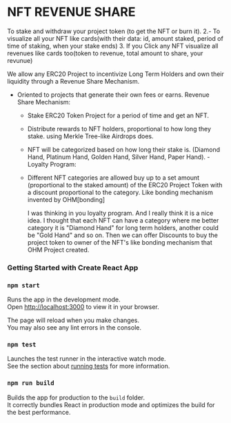 # NFT REVENUE SHARE

To stake and withdraw your project token (to get the NFT or burn it). 2.- To visualize all your NFT like cards(with their data: id, amount staked, period of time of staking, when your stake ends) 3. If you Click any NFT visualize all revenues like cards too(token to revenue, total amount to share, your revunue)


We allow any ERC20 Project to incentivize Long Term Holders and own their liquidity through a Revenue Share Mechanism.

- Oriented to projects that generate their own fees or earns.
Revenue Share Mechanism:
    - Stake ERC20 Token Project for a period of time and get an NFT.
    - Distribute rewards to NFT holders, proportional to how long they stake.
      using Merkle Tree-like Airdrops does.
    - NFT will be categorized based on how long their stake is. (Diamond Hand,
      Platinum Hand, Golden Hand, Silver Hand, Paper Hand).
-Loyalty Program:
    - Different NFT categories are allowed buy up to a set amount (proportional to the staked amount) of the ERC20 Project
      Token with a discount proportional to the category. Like bonding
      mechanism invented by OHM[bonding]



      I was thinking in you loyalty program. And I really think it is a nice idea. I thought that each NFT can have a category where me better category it is "Diamond Hand" for long term holders, another could be "Gold Hand" and so on. Then we can offer Discounts to buy the project token to owner of the NFT's like bonding mechanism that OHM Project created.



### Getting Started with Create React App

### `npm start`

Runs the app in the development mode.\
Open [http://localhost:3000](http://localhost:3000) to view it in your browser.

The page will reload when you make changes.\
You may also see any lint errors in the console.

### `npm test`

Launches the test runner in the interactive watch mode.\
See the section about [running tests](https://facebook.github.io/create-react-app/docs/running-tests) for more information.

### `npm run build`

Builds the app for production to the `build` folder.\
It correctly bundles React in production mode and optimizes the build for the best performance.
